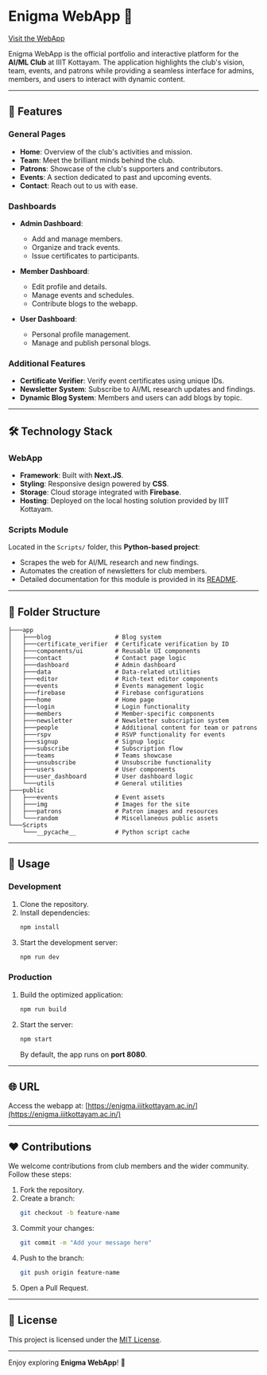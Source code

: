 # Enigma WebApp 🌟  

[Visit the WebApp](https://enigma.iiitkottayam.ac.in/)  

Enigma WebApp is the official portfolio and interactive platform for the **AI/ML Club** at IIIT Kottayam. The application highlights the club's vision, team, events, and patrons while providing a seamless interface for admins, members, and users to interact with dynamic content.  

---  

## 🚀 Features  

### General Pages  
- **Home**: Overview of the club's activities and mission.  
- **Team**: Meet the brilliant minds behind the club.  
- **Patrons**: Showcase of the club's supporters and contributors.  
- **Events**: A section dedicated to past and upcoming events.  
- **Contact**: Reach out to us with ease.  

### Dashboards  
- **Admin Dashboard**:  
  - Add and manage members.  
  - Organize and track events.  
  - Issue certificates to participants.  

- **Member Dashboard**:  
  - Edit profile and details.  
  - Manage events and schedules.  
  - Contribute blogs to the webapp.  

- **User Dashboard**:  
  - Personal profile management.  
  - Manage and publish personal blogs.  

### Additional Features  
- **Certificate Verifier**: Verify event certificates using unique IDs.  
- **Newsletter System**: Subscribe to AI/ML research updates and findings.  
- **Dynamic Blog System**: Members and users can add blogs by topic.  

---  

## 🛠️ Technology Stack  

### WebApp  
- **Framework**: Built with **Next.JS**.  
- **Styling**: Responsive design powered by **CSS**.  
- **Storage**: Cloud storage integrated with **Firebase**.  
- **Hosting**: Deployed on the local hosting solution provided by IIIT Kottayam.  

### Scripts Module  
Located in the `Scripts/` folder, this **Python-based project**:  
- Scrapes the web for AI/ML research and new findings.  
- Automates the creation of newsletters for club members.  
- Detailed documentation for this module is provided in its [README](Scripts/README.md).  

---  

## 📂 Folder Structure  

```plaintext  
├───app  
│   ├───blog                  # Blog system  
│   ├───certificate_verifier  # Certificate verification by ID  
│   ├───components/ui         # Reusable UI components  
│   ├───contact               # Contact page logic  
│   ├───dashboard             # Admin dashboard  
│   ├───data                  # Data-related utilities  
│   ├───editor                # Rich-text editor components  
│   ├───events                # Events management logic  
│   ├───firebase              # Firebase configurations  
│   ├───home                  # Home page  
│   ├───login                 # Login functionality  
│   ├───members               # Member-specific components  
│   ├───newsletter            # Newsletter subscription system  
│   ├───people                # Additional content for team or patrons  
│   ├───rspv                  # RSVP functionality for events  
│   ├───signup                # Signup logic  
│   ├───subscribe             # Subscription flow  
│   ├───teams                 # Teams showcase  
│   ├───unsubscribe           # Unsubscribe functionality  
│   ├───users                 # User components  
│   ├───user_dashboard        # User dashboard logic  
│   └───utils                 # General utilities  
├───public  
│   ├───events                # Event assets  
│   ├───img                   # Images for the site  
│   ├───patrons               # Patron images and resources  
│   └───random                # Miscellaneous public assets  
└───Scripts  
    └───__pycache__           # Python script cache  
```  

---  

## 🔧 Usage  

### Development  
1. Clone the repository.  
2. Install dependencies:  
   ```bash  
   npm install  
   ```  
3. Start the development server:  
   ```bash  
   npm run dev  
   ```  

### Production  
1. Build the optimized application:  
   ```bash  
   npm run build  
   ```  
2. Start the server:  
   ```bash  
   npm start  
   ```  
   By default, the app runs on **port 8080**.  

---  

## 🌐 URL  

Access the webapp at: [https://enigma.iiitkottayam.ac.in/](https://enigma.iiitkottayam.ac.in/)  

---  

## ❤️ Contributions  

We welcome contributions from club members and the wider community. Follow these steps:  

1. Fork the repository.  
2. Create a branch:  
   ```bash  
   git checkout -b feature-name  
   ```  
3. Commit your changes:  
   ```bash  
   git commit -m "Add your message here"  
   ```  
4. Push to the branch:  
   ```bash  
   git push origin feature-name  
   ```  
5. Open a Pull Request.  

---  

## 🔗 License  

This project is licensed under the [MIT License](LICENSE).  

---  

Enjoy exploring **Enigma WebApp**! 🚀